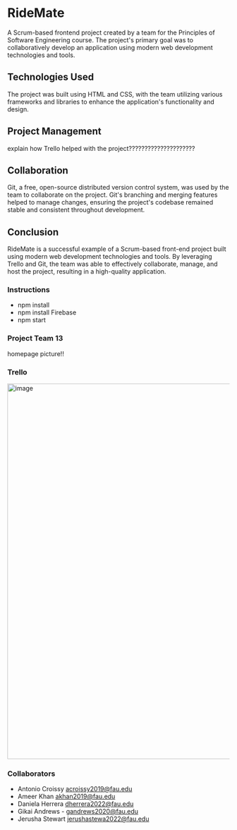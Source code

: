 # RideMate

A Scrum-based frontend project created by a team for the Principles of Software Engineering course. The project's primary goal was to collaboratively develop an application using modern web development technologies and tools. 

## Technologies Used

The project was built using HTML and CSS, with the team utilizing various frameworks and libraries to enhance the application's functionality and design.

## Project Management

explain how Trello helped with the project?????????????????????

## Collaboration

Git, a free, open-source distributed version control system, was used by the team to collaborate on the project. Git's branching and merging features helped to manage changes, ensuring the project's codebase remained stable and consistent throughout development.

## Conclusion

RideMate is a successful example of a Scrum-based front-end project built using modern web development technologies and tools. By leveraging Trello and Git, the team was able to effectively collaborate, manage, and host the project, resulting in a high-quality application.

### Instructions
- npm install
- npm install Firebase
- npm start


### Project Team 13
homepage picture!!

### Trello
<img width="852" alt="image" src="https://github.com/ddlhg/RideMate/assets/116442206/4659941c-9cbe-452c-927c-6b5bf3166634">


### Collaborators

- Antonio Croissy  acroissy2019@fau.edu
- Ameer Khan  akhan2019@fau.edu
- Daniela Herrera  dherrera2022@fau.edu
- Gikai Andrews - gandrews2020@fau.edu
- Jerusha Stewart jerushastewa2022@fau.edu
